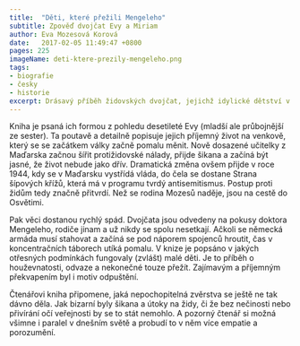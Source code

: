 ```yaml
---
title:  "Děti, které přežili Mengeleho"
subtitle: Zpověď dvojčat Evy a Miriam
author: Eva Mozesová Korová
date:   2017-02-05 11:49:47 +0800
pages: 225
imageName: deti-ktere-prezily-mengeleho.png
tags:
- biografie
- česky
- historie
excerpt: Drásavý příběh židovských dvojčat, jejichž idylické dětství v Rumunské vesničce přerval Hitlerův nástup k moci.
---
```

Kniha je psaná ich formou z pohledu desetileté Evy (mladší ale průbojnější ze sester). Ta poutavě a detailně popisuje jejich příjemný život na venkově, který se se začátkem války začně pomalu měnit. Nově dosazené učitelky z Maďarska začnou šířit protižidovské nálady, přijde šikana a začíná být jasné, že život nebude jako dřív. Dramatická změna ovšem přijde v roce 1944, kdy se v Maďarsku vystřídá vláda, do čela se dostane Strana šípových křížů, která má v programu tvrdý antisemitismus. Postup proti židům tedy značně přitvrdí. Než se rodina Mozesů naděje, jsou na cestě do Osvětimi.

Pak věci dostanou rychlý spád. Dvojčata jsou odvedeny na pokusy doktora Mengeleho, rodiče jinam a už nikdy se spolu nesetkají. Ačkoli se německá armáda musí stahovat a začíná se pod náporem spojenců hroutit, čas v koncentračních táborech utíká pomalu. V knize je popsáno v jakých otřesných podmínkách fungovaly (zvlášt) malé děti. Je to příběh o houževnatosti, odvaze a nekonečné touze přežít. Zajímavým a příjemným překvapením byl i motiv odpuštění.

Čtenářovi kniha připomene, jaká nepochopitelná zvěrstva se ještě ne tak dávno děla. Jak bizarní byly šikana a útoky na židy, či že bez nečinosti nebo přivírání očí veřejnosti by se to stát nemohlo. A pozorný čtenář si možná všimne i paralel v dnešním světě a probudí to v něm více empatie a porozumění.
